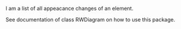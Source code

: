 I am a list of all appeacance changes of an element.

See documentation of class RWDiagram on how to use this package.
